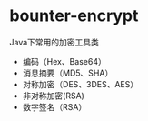 # bounter-encrypt
Java下常用的加密工具类
- 编码（Hex、Base64）
- 消息摘要（MD5、SHA）
- 对称加密（DES、3DES、AES）
- 非对称加密(RSA)
- 数字签名（RSA）
